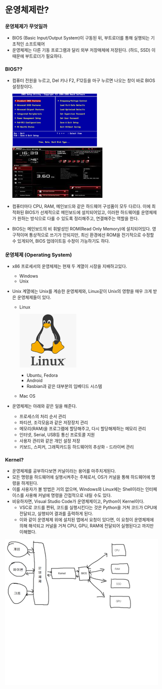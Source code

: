 # 운영체제란?

### 운영체제가 무엇일까

- BIOS (Basic Input/Output System)이 구동된 뒤, 부트로더를 통해 실행되는 기초적인 소프트웨어
- 운영체제는 다른 기동 프로그램과 달리 외부 저장매체에 저장된다. (하드, SSD) 이 때문에 부트로더가 필요하다.



### BIOS??

- 컴퓨터 전원을 누르고, Del 키나 F2, F12등을 마구 누르면 나오는 창이 바로 BIOS 설정창이다.

  ![image-20220314123813482](%EC%9A%B4%EC%98%81%EC%B2%B4%EC%A0%9C%EB%9E%80.assets/image-20220314123813482.png)![image-20220314123827865](%EC%9A%B4%EC%98%81%EC%B2%B4%EC%A0%9C%EB%9E%80.assets/image-20220314123827865.png)

- 컴퓨터마다 CPU, RAM, 메인보드와 같은 하드웨어 구성품이 모두 다르다. 이에 최적화된 BIOS가 선제적으로 메인보드에 설치되어있고, 이러한 하드웨어를 운영체제가 원하는 방식으로 다룰 수 있도록 정리해주고, 연결해주는 역할을 한다.

- BIOS는 메인보드의 비 휘발성인 ROM(Read Only Memory)에 설치되어있다. 영구적이며 통상적으로 쓰기가 안되지만, 최신 환경에선 ROM을 전기적으로 수정할 수 있게되어, BIOS 업데이트등 수정이 가능하기도 하다.



### 운영체제 (Operating System)

- x86 프로세서의 운영체제는 현재 두 계열이 시장을 지배하고있다.
  - Windows
  - Unix
  
- Unix 계열에는 Unix를 계승한 운영체제와, Linux같이 Unix의 영향을 매우 크게 받은 운영체제들이 있다.
  - Linux
  
    ![image-20220314123724738](%EC%9A%B4%EC%98%81%EC%B2%B4%EC%A0%9C%EB%9E%80.assets/image-20220314123724738.png) 
  
    - Ubuntu, Fedora
    - Android
    - Rasbian과 같은 대부분의 임베디드 시스템
  
  - Mac OS
  
- 운영체제는 아래와 같은 일을 해준다.
  - 프로세스의 처리 순서 관리
  - 파티션, 조각모음과 같은 저장장치 관리
  - 메모리(RAM)을 프로그램에 할당해주고, 다시 할당해제하는 메모리 관리
  - 인터넷, Serial, USB등 통신 프로토콜 지원
  - 사용자 관리와 같은 개인 설정 저장
  - 키보드, 스피커, 그래픽카드등 하드웨어의 추상화 - 드라이버 관리



### Kernel?

- 운영체제를 공부하다보면 커널이라는 용어를 마주치게된다.
- 모든 명령을 하드웨어에 실행시켜주는 주체로서, OS가 커널을 통해 하드웨어에 명령을 하게된다.
- 이를 사용자가 볼 방법은 거의 없으며, Windows와 Linux에는 Shell이라는 인터페이스를 사용해 커널에 명령을 간접적으로 내릴 수도 있다.
- 비유하자면, Visual Studio Code가 운영체제이고, Python이 Kernel이다.
  - VSC로 코드를 짠뒤, 코드를 실행시킨다는 것은 Python을 거쳐 코드가 CPU에 전달되고, 실행되어 결과를 출력하게 된다.
  - 이와 같이 운영체제 위에 설치된 앱에서 요청이 있다면, 이 요청이 운영체제에 의해 해석되고 커널을 거쳐 CPU, GPU, RAM에 전달되어 실행된다고 까지만 이해했다.

![제목 없음](%EC%9A%B4%EC%98%81%EC%B2%B4%EC%A0%9C%EB%9E%80.assets/%EC%A0%9C%EB%AA%A9%20%EC%97%86%EC%9D%8C.png)


